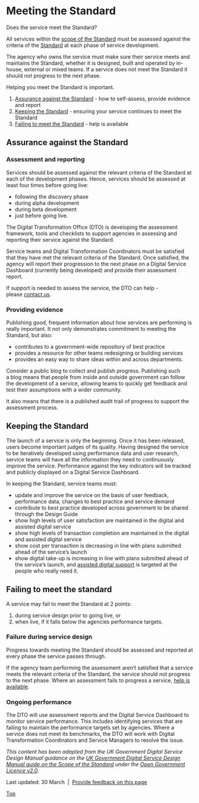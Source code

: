Meeting the Standard
====================

Does the service meet the Standard?

All services within the [scope of the Standard](scope_of_the_digital_service_standard.md) must be assessed against the criteria of the [Standard](../standard/digital_service_standard.md) at each phase of service development.

The agency who owns the service must make sure their service meets and maintains the Standard, whether it is designed, built and operated by in-house, external or mixed teams. If a service does not meet the Standard it should not progress to the next phase.

Helping you meet the Standard is important.

1.  [Assurance against the Standard](meeting_the_standard.md#assurance) - how to self-assess, provide evidence and report
2.  [Keeping the Standard](meeting_the_standard.md#keeping) - ensuring your service continues to meet the Standard
3.  [Failing to meet the Standard](meeting_the_standard.md#failing) - help is available 

Assurance against the Standard
------------------------------

### Assessment and reporting

Services should be assessed against the relevant criteria of the Standard at each of the development phases. Hence, services should be assessed at least four times before going live:

-   following the discovery phase
-   during alpha development
-   during beta development
-   just before going live.

The Digital Transformation Office (DTO) is developing the assessment framework, tools and checklists to support agencies in assessing and reporting their service against the Standard.

Service teams and Digital Transformation Coordinators must be satisfied that they have met the relevant criteria of the Standard. Once satisfied, the agency will report their progression to the next phase on a Digital Service Dashboard (currently being developed) and provide their assessment report.  

If support is needed to assess the service, the DTO can help - please [contact us](../engage.md).

### Providing evidence

Publishing good, frequent information about how services are performing is really important. It not only demonstrates commitment to meeting the Standard, but also:

-   contributes to a government-wide repository of best practice
-   provides a resource for other teams redesigning or building services
-   provides an easy way to share ideas within and across departments.

Consider a public blog to collect and publish progress. Publishing such a blog means that people from inside and outside government can follow the development of a service, allowing teams to quickly get feedback and test their assumptions with a wider community.

It also means that there is a published audit trail of progress to support the assessment process.

Keeping the Standard
--------------------

The launch of a service is only the beginning. Once it has been released, users become important judges of its quality. Having designed the service to be iteratively developed using performance data and user research, service teams will have all the information they need to continuously improve the service. Performance against the key indicators will be tracked and publicly displayed on a Digital Service Dashboard.

In keeping the Standard, service teams must:

-   update and improve the service on the basis of user feedback, performance data, changes to best practice and service demand
-   contribute to best practice developed across government to be shared through the Design Guide
-   show high levels of user satisfaction are maintained in the digital and assisted digital service
-   show high levels of transaction completion are maintained in the digital and assisted digital service
-   show cost per transaction is decreasing in line with plans submitted ahead of the service’s launch
-   show digital take-up is increasing in line with plans submitted ahead of the service’s launch, and [assisted digital support](assisted_digital.md) is targeted at the people who really need it.

Failing to meet the standard
----------------------------

A service may fail to meet the Standard at 2 points:

1.  during service design prior to going live, or
2.  when live, if it falls below the agencies performance targets.

### Failure during service design

Progress towards meeting the Standard should be assessed and reported at every phase the service passes through.

If the agency team performing the assessment aren’t satisfied that a service meets the relevant criteria of the Standard, the service should not progress to the next phase. Where an assessment fails to progress a service, [help is available](../engage.md).

### Ongoing performance

The DTO will use assessment reports and the Digital Service Dashboard to monitor service performance. This includes identifying services that are failing to maintain the performance targets set by agencies. Where a service does not meet its benchmarks, the DTO will work with Digital Transformation Coordinators and Service Managers to resolve the issue.

*This content has been adapted from the UK Government Digital Service Design Manual guidance on the [UK Government Digital Service Design Manual guide on the Scope of the Standard](https://www.gov.uk/service-manual/digital-by-default/scope-of-the-digital_service_standard.md) under the [Open Government Licence v2.0](https://www.nationalarchives.gov.uk/doc/open-government-licence/version/2/).*

Last updated: 30 March  |  [Provide feedback on this page](../feedback%3Furl_from=Meetingthedigital_service_standard.md)

[Top](meeting_the_standard.md#)

